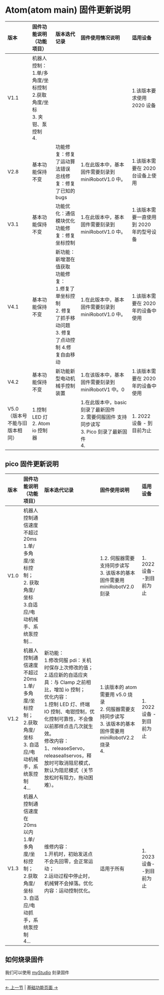 # Atom(atom main) 固件更新说明

| **版本**                       | **固件功能说明（功能项目）**                                                              | **版本迭代记录**                                                                                                                  | **固件使用情况说明**                                                                                     | **适用设备**                             |
| :----------------------------- | :---------------------------------------------------------------------------------------- | :-------------------------------------------------------------------------------------------------------------------------------- | :------------------------------------------------------------------------------------------------------- | :--------------------------------------- |
| V1.1                           | 机器人控制：<br />1.单/多角度/坐标控制<br /> 2.获取角度/坐标<br />3. 夹钳、泵控制<br />4. |                                                                                                                                   |                                                                                                          | 1.该版本要求使用 2020 设备               |
| V2.8                           | 基本功能保持不变                                                                          | 功能修复：修复了运动算法错误<br />总线修复：修复了已知的 bugs                                                                     | 1.在此版本中，基本固件需要刻录到 miniRobotV1.0 中。                                                      | 1.该版本需要在 2020 台设备上使用         |
| V3.1                           | 基本功能保持不变                                                                          | 功能优化：通信模块优化<br /> 功能修复：修复坐标控制                                                                               | 1.在此版本中，基本固件需要刻录到 miniRobotV1.0 中。                                                      | 1.该版本需要一直使用到 2020 年的型号设备 |
| V4.1                           | 基本功能保持不变                                                                          | 新功能：新增潜在值获取<br />功能修复：<br />1.修复了单坐标控制<br /> 2. 修复了抓手移动问题<br /> 3. 修复了点动控制 4.修复自由移动 | 1.在此版本中，基本固件需要刻录到 miniRobotV1.0 中。                                                      | 1.该版本需要在 2020 年的设备中使用       |
| V4.2                           | 基本功能保持不变                                                                          | 新功能新型电动机械手控制装置                                                                                                      | 1.在该版本中，基本固件需要刻录到 miniRobotV1 中。0                                                       | 1.该版本需要在 2020 年的设备中使用       |
| V5.0（版本号不能与旧版本相同） | 1.控制 LED 灯<br />2. Atom io 控制器                                                      |                                                                                                                                   | 1.在此版本中，basic 刻录了最新固件<br />2. 需要伺服固件 支持同步读写<br />3. Pico 刻录了最新固件<br />4. | 1. 2022 设备 - 到目前为止                |

## pico 固件更新说明

| 版本 | 固件功能说明（功能项目）                                                                                                        | 版本迭代记录                                                                                                                                                                                                                                                                                                                                                   | 固件使用说明                                                                                                              | 适用设备                  |
| :--- | :------------------------------------------------------------------------------------------------------------------------------ | :------------------------------------------------------------------------------------------------------------------------------------------------------------------------------------------------------------------------------------------------------------------------------------------------------------------------------------------------------------- | :------------------------------------------------------------------------------------------------------------------------ | :------------------------ |
| V1.0 | 机器人控制通信速度不超过 20ms<br/>1.单/多角度/坐标控制； <br />2. 获取角度/坐标<br />3.自适应/电动机械手、系统泵控制...         |                                                                                                                                                                                                                                                                                                                                                                | 1.2. 伺服器需要支持同步读写<br />3. 该版本的基本固件需要用 miniRobotV2.0 刻录<br />                                       | 1. 2022 设备--到目前为止  |
| V1.2 | 机器人控制通信速度不超过 20ms<br />1.单/多角度/坐标控制；<br /> 2.获取角度/坐标<br />3. 自适应/电动机械手，系统泵控制<br />4... | 新功能：<br /> 1.修改伺服 pdi：关机时保存上次修改的值；<br /> 2.适应新的自适应夹具：与 Clamp 之前相比，增加 io 控制；<br /> 优化内容：<br />1.控制 LED 灯、终端 IO 控制、电钳控制，优化控制可靠性，不会像以前那样点击几次就生效。<br />修改内容：<br />1、releaseServo，releaseallservos，释放时可取消阻尼模式，默认为阻尼模式（关节放松时有阻力，拖动困难）。 | 1.该版本的 atom 需要用 v5.0 烧录<br />2. 伺服器需要支持同步读写<br />3. 该版本的基本固件需要用 miniRobotV2.2 烧录<br />4. | 1. 2022 设备 - 到目前为止 |
| V1.3 | 机器人控制通信速度在 20ms 以内<br />1.单/多角度/坐标控制；<br /> 2.获取角度/坐标<br />3. 自适应/电动抓手，系统泵控制<br />4...  | 维修内容：<br />1.开机时，初始发送点不会先回零，会正常运动；<br />2.运动过程中停止时，机械臂不会掉落。优化内容：运动控制优化。                                                                                                                                                                                                                                 | 适用于所有                                                                                                                | 1. 2023 设备--到目前为止  |

## 如何烧录固件

我们可以使用 [myStudio](../../5.2-ApplicationUse/mystudio/320pi/3-flash_firmwares.md) 刻录固件

---

[← 上一节](../../5.2-ApplicationUse/mystudio/320pi/README.md) | [基础功能页面 →](../../README_PI.md)
